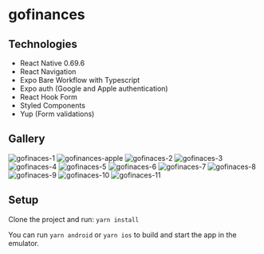 # gofinances

## Technologies
* React Native 0.69.6
* React Navigation
* Expo Bare Workflow with Typescript
* Expo auth (Google and Apple authentication)
* React Hook Form
* Styled Components
* Yup (Form validations)

## Gallery

![gofinaces-1](https://user-images.githubusercontent.com/68240977/227738221-1106e20f-0f68-4d6f-990c-bce2e32bf691.png)
![gofinances-apple](https://user-images.githubusercontent.com/68240977/227738224-639ec9a0-8f2e-410d-8207-b83899adf069.jpeg)
![gofinaces-2](https://user-images.githubusercontent.com/68240977/227738235-70703c02-b325-41f2-92a5-7d36dd6af902.png)
![gofinaces-3](https://user-images.githubusercontent.com/68240977/227738236-e37680ee-5ccb-4d07-b4b9-dff97e1fc85a.png)
![gofinaces-4](https://user-images.githubusercontent.com/68240977/227738237-6429a753-4d02-43dc-885b-e9b1f3448ad6.png)
![gofinaces-5](https://user-images.githubusercontent.com/68240977/227738238-a6fb660f-dbbd-4da4-8c17-0d168170629b.png)
![gofinaces-6](https://user-images.githubusercontent.com/68240977/227738239-7fa36d19-6198-4ac2-a402-50b95dc349e4.png)
![gofinaces-7](https://user-images.githubusercontent.com/68240977/227738240-b094f5fd-9024-4f40-83ea-9dcf4d08063e.png)
![gofinaces-8](https://user-images.githubusercontent.com/68240977/227738242-ccd406ee-ab9f-425c-96af-c3bcfd1550b2.png)
![gofinaces-9](https://user-images.githubusercontent.com/68240977/227738243-646081f3-c790-4c64-88ab-689a1bfe1868.png)
![gofinaces-10](https://user-images.githubusercontent.com/68240977/227738244-ac91bd6a-7049-40ca-8b5d-974e67ea3666.png)
![gofinaces-11](https://user-images.githubusercontent.com/68240977/227738250-d69f7642-bdd4-40da-8c5d-b4e6f7f39526.png)

## Setup
Clone the project and run: 
```yarn install```

You can run ```yarn android``` or ```yarn ios``` to build and start the app in the emulator.

